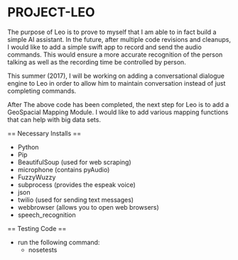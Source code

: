 # PROJECT-LEO


The purpose of Leo is to prove to myself that I am able to in fact build a simple AI assistant. In the
future, after multiple code revisions and cleanups, I would like to add a simple swift app to record and send the audio commands.
This would ensure a more accurate recognition of the person talking as well as the recording time be controlled by person.

This summer (2017), I will be working on adding a conversational dialogue engine to Leo in order to allow him to maintain conversation
instead of just completing commands.

After The above code has been completed, the next step for Leo is to add a GeoSpacial Mapping Module. I would like to add various
mapping functions that can help with big data sets.

== Necessary Installs ==
 - Python
 - Pip
 - BeautifulSoup (used for web scraping)
 - microphone (contains pyAudio)
 - FuzzyWuzzy
 - subprocess  (provides the espeak voice)
 - json
 - twilio  (used for sending text messages)
 - webbrowser   (allows you to open web browsers)
 - speech_recognition


== Testing Code ==
 - run the following command:
   - nosetests



